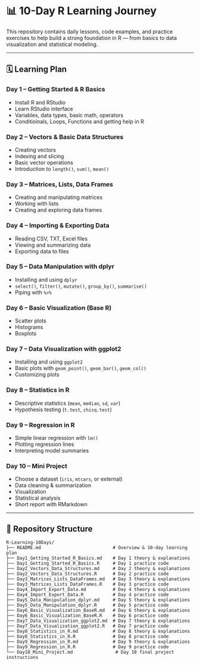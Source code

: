 # 📊 10-Day R Learning Journey
 
This repository contains daily lessons, code examples, and practice exercises to help build a strong foundation in R — from basics to data visualization and statistical modeling.

---

## 🗓 Learning Plan

### **Day 1 – Getting Started & R Basics**
- Install R and RStudio
- Learn RStudio interface
- Variables, data types, basic math, operators
- Conditioinals, Loops, Functions and getting help in R

### **Day 2 – Vectors & Basic Data Structures**
- Creating vectors
- Indexing and slicing
- Basic vector operations
- Introduction to `length()`, `sum()`, `mean()`

### **Day 3 – Matrices, Lists, Data Frames**
- Creating and manipulating matrices
- Working with lists
- Creating and exploring data frames

### **Day 4 – Importing & Exporting Data**
- Reading CSV, TXT, Excel files
- Viewing and summarizing data
- Exporting data to files

### **Day 5 – Data Manipulation with dplyr**
- Installing and using `dplyr`
- `select()`, `filter()`, `mutate()`, `group_by()`, `summarise()`
- Piping with `%>%`

### **Day 6 – Basic Visualization (Base R)**
- Scatter plots
- Histograms
- Boxplots

### **Day 7 – Data Visualization with ggplot2**
- Installing and using `ggplot2`
- Basic plots with `geom_point()`, `geom_bar()`, `geom_col()`
- Customizing plots

### **Day 8 – Statistics in R**
- Descriptive statistics (`mean`, `median`, `sd`, `var`)
- Hypothesis testing (`t.test`, `chisq.test`)

### **Day 9 – Regression in R**
- Simple linear regression with `lm()`
- Plotting regression lines
- Interpreting model summaries

### **Day 10 – Mini Project**
- Choose a dataset (`iris`, `mtcars`, or external)
- Data cleaning & summarization
- Visualization
- Statistical analysis
- Short report with RMarkdown

---

## 📂 Repository Structure

```plaintext
R-Learning-10Days/
├── README.md                           # Overview & 10-day learning plan
├── Day1_Getting_Started_R_Basics.md    # Day 1 theory & explanations
├── Day1_Getting_Started_R_Basics.R     # Day 1 practice code
├── Day2_Vectors_Data_Structures.md     # Day 2 theory & explanations
├── Day2_Vectors_Data_Structures.R      # Day 2 practice code
├── Day3_Matrices_Lists_DataFrames.md   # Day 3 theory & explanations
├── Day3_Matrices_Lists_DataFrames.R    # Day 3 practice code
├── Day4_Import_Export_Data.md          # Day 4 theory & explanations
├── Day4_Import_Export_Data.R           # Day 4 practice code
├── Day5_Data_Manipulation_dplyr.md     # Day 5 theory & explanations
├── Day5_Data_Manipulation_dplyr.R      # Day 5 practice code
├── Day6_Basic_Visualization_BaseR.md   # Day 6 theory & explanations
├── Day6_Basic_Visualization_BaseR.R    # Day 6 practice code
├── Day7_Data_Visualization_ggplot2.md  # Day 7 theory & explanations
├── Day7_Data_Visualization_ggplot2.R   # Day 7 practice code
├── Day8_Statistics_in_R.md             # Day 8 theory & explanations
├── Day8_Statistics_in_R.R              # Day 8 practice code
├── Day9_Regression_in_R.md             # Day 9 theory & explanations
├── Day9_Regression_in_R.R              # Day 9 practice code
└── Day10_Mini_Project.md                # Day 10 final project instructions

